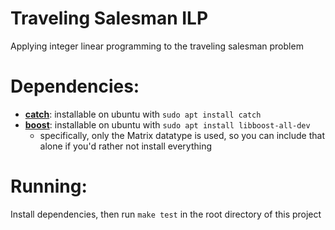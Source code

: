 # Traveling Salesman ILP
Applying integer linear programming to the traveling salesman problem

# Dependencies:
 - **[catch](https://github.com/catchorg/Catch2)**: installable on ubuntu with
   `sudo apt install catch`
 - **[boost](https://www.boost.org/)**: installable on ubuntu with `sudo apt
   install libboost-all-dev`
   - specifically, only the Matrix datatype is used, so you can include that
     alone if you'd rather not install everything

# Running:
Install dependencies, then run `make test` in the root directory of this
project 
